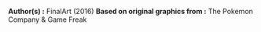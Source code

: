 **Author(s) :** FinalArt (2016)
**Based on original graphics from :** The Pokemon Company & Game Freak
